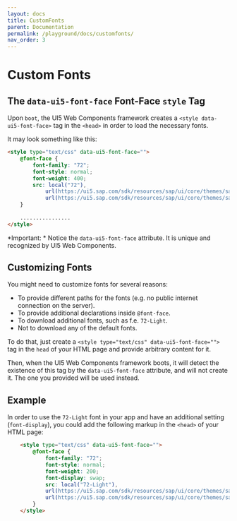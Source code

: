 ```yaml
---
layout: docs
title: CustomFonts
parent: Documentation
permalink: /playground/docs/customfonts/
nav_order: 3
---
```

# Custom Fonts

## The `data-ui5-font-face` Font-Face `style` Tag

Upon `boot`, the UI5 Web Components framework creates a `<style data-ui5-font-face>` tag in the `<head>` in order to load the necessary fonts.

It may look something like this:

```html
<style type="text/css" data-ui5-font-face="">
	@font-face {
		font-family: "72";
		font-style: normal;
		font-weight: 400;
		src: local("72"),
			url(https://ui5.sap.com/sdk/resources/sap/ui/core/themes/sap_fiori_3/fonts/72-Regular.woff2?ui5-webcomponents) format("woff2"),
			url(https://ui5.sap.com/sdk/resources/sap/ui/core/themes/sap_fiori_3/fonts/72-Regular.woff?ui5-webcomponents) format("woff");
	}
	
	................
</style>
```

*Important: * Notice the `data-ui5-font-face` attribute. It is unique and recognized by UI5 Web Components.

## Customizing Fonts

You might need to customize fonts for several reasons: 
 - To provide different paths for the fonts (e.g. no public internet connection on the server).
 - To provide additional declarations inside `@font-face`.
 - To download additional fonts, such as f.e. `72-Light`.
 - Not to download any of the default fonts.

To do that, just create a `<style type="text/css" data-ui5-font-face="">` tag in the `head` of your HTML page and 
provide arbitrary content for it.

Then, when the UI5 Web Components framework boots, it will detect the existence of this tag by the `data-ui5-font-face`
attribute, and will not create it. The one you provided will be used instead.

## Example

In order to use the `72-Light` font in your app and have an additional setting (`font-display`), you could add the following markup in the `<head>` of your HTML page:

```html
    <style type="text/css" data-ui5-font-face="">
        @font-face {
            font-family: "72";
            font-style: normal;
            font-weight: 200;
            font-display: swap;
            src: local("72-Light"),
            url(https://ui5.sap.com/sdk/resources/sap/ui/core/themes/sap_fiori_3/fonts/72-Light.woff2?ui5-webcomponents) format("woff2"),
            url(https://ui5.sap.com/sdk/resources/sap/ui/core/themes/sap_fiori_3/fonts/72-Light.woff?ui5-webcomponents) format("woff");
        }
    </style>
```
